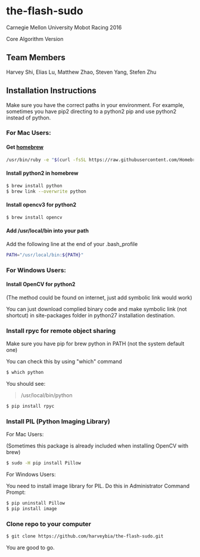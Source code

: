 # the-flash-sudo
Carnegie Mellon University Mobot Racing 2016

Core Algorithm Version

## Team Members
Harvey Shi,
Elias Lu,
Matthew Zhao,
Steven Yang,
Stefen Zhu

## Installation Instructions
Make sure you have the correct paths in your environment.
For example, sometimes you have pip2 directing to a python2
pip and use python2 instead of python.

### For Mac Users:

#### Get [homebrew]
```sh
/usr/bin/ruby -e "$(curl -fsSL https://raw.githubusercontent.com/Homebrew/install/master/install)"
```

#### Install python2 in homebrew
```sh
$ brew install python
$ brew link --overwrite python
```

#### Install opencv3 for python2
```sh
$ brew install opencv
```

#### Add /usr/local/bin into your path

Add the following line at the end of your .bash_profile

```sh
PATH="/usr/local/bin:${PATH}"
```

### For Windows Users:

#### Install OpenCV for python2

(The method could be found on internet, just add symbolic link would work)

You can just download complied binary code and make symbolic link
(not shortcut) in site-packages folder in python27 installation destination.

### Install rpyc for remote object sharing
Make sure you have pip for brew python in PATH (not the system default one)

You can check this by using "which" command
```sh
$ which python
```

You should see:

> /usr/local/bin/python

```sh
$ pip install rpyc
```

### Install PIL (Python Imaging Library)
For Mac Users:

(Sometimes this package is already included when installing OpenCV
with brew)

```sh
$ sudo -H pip install Pillow
```

For Windows Users:

You need to install image library for PIL.
Do this in Administrator Command Prompt:
```sh
$ pip uninstall Pillow
$ pip install image
```

### Clone repo to your computer
```sh
$ git clone https://github.com/harveybia/the-flash-sudo.git
```
You are good to go.

[homebrew]: <http://brew.sh>
